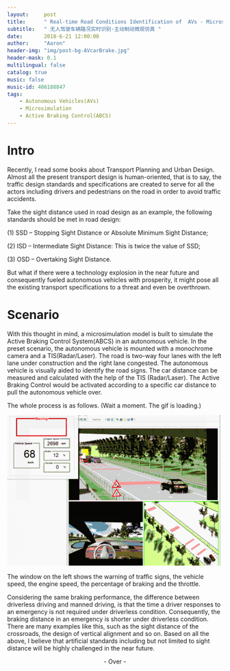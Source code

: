 ```yaml
---
layout:     post
title:      " Real-time Road Conditions Identification of  AVs - Microsimulation with ABCS "
subtitle:   " 无人驾驶车辆路况实时识别-主动制动微观仿真 "
date:       2018-6-21 12:00:00
author:     "Aaron"
header-img: "img/post-bg-AVcarBrake.jpg"
header-mask: 0.1
multilingual: false
catalog: true
music: false
music-id: 486188847
tags:
    - Autonomous Vehicles(AVs)
    - Microsimulation
    - Active Braking Control(ABCS)
---
```



# Intro
Recently, I read some books about Transport Planning and Urban Design. Almost all the present transport design is human-oriented, that is to say, the traffic design standards and specifications are created to serve for all the actors including drivers and pedestrians on the road in order to avoid traffic accidents.

Take the sight distance used in road design as an example, the following standards should be met in road design:

(1) SSD – Stopping Sight Distance or Absolute Minimum Sight Distance;

(2) ISD – Intermediate Sight Distance: This is twice the value of SSD;

(3) OSD – Overtaking Sight Distance.

But what if there were a technology explosion in the near future and consequently fueled autonomous vehicles with prosperity, it might pose all the existing transport specifications to a threat and even be overthrown.

# Scenario
With this thought in mind, a microsimulation model is built to simulate the Active Braking Control System(ABCS) in an autonomous vehicle. In the preset scenario, the autonomous vehicle is mounted with a monochrome camera and a TIS(Radar/Laser). The road is two-way four lanes with the left lane under construction and the right lane congested. The autonomous vehicle is visually aided to identify the road signs. The car distance can be measured and calculated with the help of the TIS (Radar/Laser). The Active Braking Control would be activated according to a specific car distance to pull the autonomous vehicle over.

The whole process is as follows. (Wait a moment. The gif is loading.)


![AVcarBrake](/img/in-post/2018-6-21-AVcarBrake/AVcarBrake.gif)


The window on the left shows the warning of traffic signs, the vehicle speed, the engine speed, the percentage of braking and the throttle.

Considering the same braking performance, the difference between driverless driving and manned driving, is that the time a driver responses to an emergency is not required under driverless condition. Consequently, the braking distance in an emergency is shorter under driverless condition. There are many examples like this, such as the sight distance of the crossroads, the design of vertical alignment and so on. Based on all the above, I believe that artificial standards including but not limited to sight distance will be highly challenged in the near future.

<center>- Over -</center>
